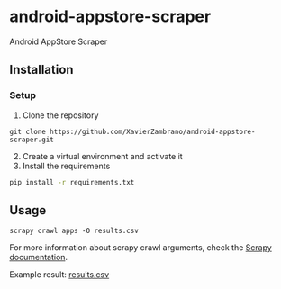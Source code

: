 # android-appstore-scraper
Android AppStore Scraper

## Installation

### Setup
1. Clone the repository 
```
git clone https://github.com/XavierZambrano/android-appstore-scraper.git
```
2. Create a virtual environment and activate it
3. Install the requirements
```bash
pip install -r requirements.txt
```

## Usage
```
scrapy crawl apps -O results.csv
```
For more information about scrapy crawl arguments, check the [Scrapy documentation](https://docs.scrapy.org/en/latest/topics/commands.html#std-command-crawl).

Example result: [results.csv](assets/results.csv)